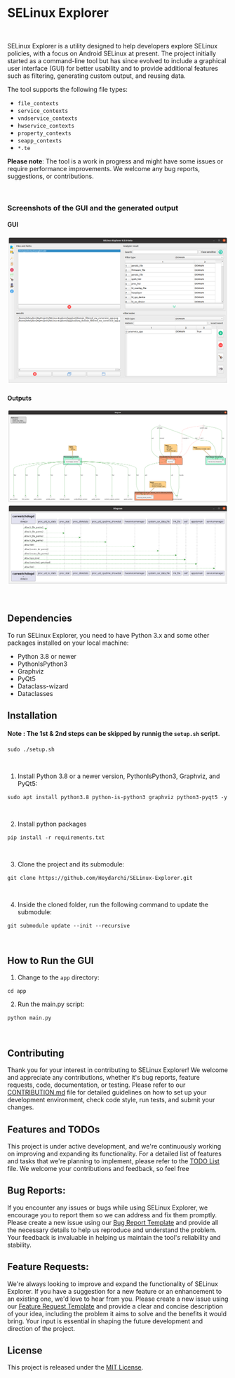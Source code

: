 
# SELinux Explorer
<br/>

SELinux Explorer is a utility designed to help developers explore SELinux policies, with a focus on Android SELinux at present. The project initially started as a command-line tool but has since evolved to include a graphical user interface (GUI) for better usability and to provide additional features such as filtering, generating custom output, and reusing data.

The tool supports the following file types:
- `file_contexts`
- `service_contexts`
- `vndservice_contexts`
- `hwservice_contexts`
- `property_contexts`
- `seapp_contexts`
- `*.te`

**Please note**: The tool is a work in progress and might have some issues or require performance improvements. We welcome any bug reports, suggestions, or contributions.

<br/>

### Screenshots of the GUI and the generated output
#### GUI
![GUI](./screenshots/gui.png)
<br/>
#### Outputs
![GUI](./screenshots/top_view_1.png)
<br/>
![GUI](./screenshots/sequential_1.png)

<br/>

## Dependencies

To run SELinux Explorer, you need to have Python 3.x and some other packages installed on your local machine:

- Python 3.8 or newer
- PythonIsPython3
- Graphviz
- PyQt5
- Dataclass-wizard
- Dataclasses

## Installation
#### Note : The 1st & 2nd steps can be skipped by runnig the `setup.sh` script.
```
sudo ./setup.sh
```
&ensp;

1. Install Python 3.8 or a newer version, PythonIsPython3, Graphviz, and PyQt5:

```
sudo apt install python3.8 python-is-python3 graphviz python3-pyqt5 -y
```
&ensp;


2. Install python packages

```
pip install -r requirements.txt
```

&ensp;

3. Clone the project and its submodule:

```
git clone https://github.com/Heydarchi/SELinux-Explorer.git
```
&ensp;

4. Inside the cloned folder, run the following command to update the submodule:

```
git submodule update --init --recursive
```
<br/>

## How to Run the GUI

1. Change to the `app` directory:

```
cd app
```

2. Run the main.py script:

```
python main.py
```
<br/>

## Contributing

Thank you for your interest in contributing to SELinux Explorer! We welcome and appreciate any contributions, whether it's bug reports, feature requests, code, documentation, or testing. Please refer to our [CONTRIBUTION.md](CONTRIBUTION.md) file for detailed guidelines on how to set up your development environment, check code style, run tests, and submit your changes.

## Features and TODOs

This project is under active development, and we're continuously working on improving and expanding its functionality. For a detailed list of features and tasks that we're planning to implement, please refer to the [TODO List](TODO.md) file. We welcome your contributions and feedback, so feel free

## Bug Reports:

If you encounter any issues or bugs while using SELinux Explorer, we encourage you to report them so we can address and fix them promptly. Please create a new issue using our [Bug Report Template](.github/ISSUE_TEMPLATE/bug_report.md) and provide all the necessary details to help us reproduce and understand the problem. Your feedback is invaluable in helping us maintain the tool's reliability and stability.

## Feature Requests:

We're always looking to improve and expand the functionality of SELinux Explorer. If you have a suggestion for a new feature or an enhancement to an existing one, we'd love to hear from you. Please create a new issue using our [Feature Request Template](.github/ISSUE_TEMPLATE/feature_request.md) and provide a clear and concise description of your idea, including the problem it aims to solve and the benefits it would bring. Your input is essential in shaping the future development and direction of the project.

## License

This project is released under the [MIT License](LICENSE).

